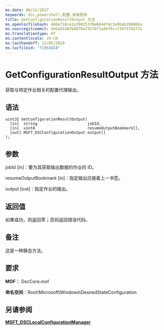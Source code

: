 ```yaml
---
ms.date: 06/12/2017
keywords: dsc,powershell,配置,安装程序
title: GetConfigurationResultOutput 方法
ms.openlocfilehash: 480e710ce1a208253f0e664474c3e9bab296066a
ms.sourcegitcommit: debd2b38fb8070a7357bf1a4bf9cc736f3702f31
ms.translationtype: HT
ms.contentlocale: zh-CN
ms.lasthandoff: 12/05/2019
ms.locfileid: "71953414"
---
```

# <a name="getconfigurationresultoutput-method"></a>GetConfigurationResultOutput 方法

获取与特定作业相关的配置代理输出。

## <a name="syntax"></a>语法

```mof
uint32 GetConfigurationResultOutput(
  [in]  string                      jobId,
  [in]  uint8                       resumeOutputBookmark[],
  [out] MSFT_DSCConfigurationOutput output[]
);
```

## <a name="parameters"></a>参数

jobId  \[in\]：要为其获取输出数据的作业的 ID。

resumeOutputBookmark  \[in\]：指定输出应接着上一书签。

output  \[out\]：指定作业的输出。

## <a name="return-value"></a>返回值

如果成功，则返回零；否则返回错误代码。

## <a name="remarks"></a>备注

这是一种静态方法。

## <a name="requirements"></a>要求

**MOF：** DscCore.mof

**命名空间**：Root\Microsoft\Windows\DesiredStateConfiguration

## <a name="see-also"></a>另请参阅

[**MSFT_DSCLocalConfigurationManager**](msft-dsclocalconfigurationmanager.md)
